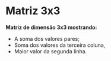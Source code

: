 # Matriz 3x3
**Matriz de dimensão 3x3 mostrando:** <br />
* A soma dos valores pares; <br />
* Soma dos valores da terceira coluna, <br />
* Maior valor da segunda linha.
